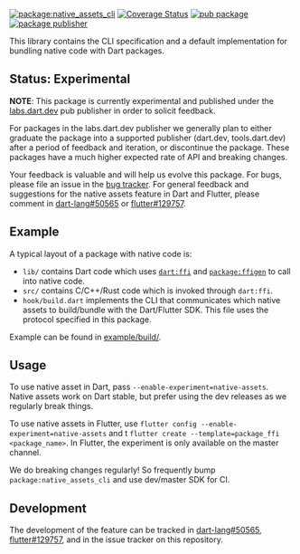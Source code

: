 [![package:native_assets_cli](https://github.com/dart-lang/native/actions/workflows/native.yaml/badge.svg)](https://github.com/dart-lang/native/actions/workflows/native.yaml)
[![Coverage Status](https://coveralls.io/repos/github/dart-lang/native/badge.svg?branch=main)](https://coveralls.io/github/dart-lang/native?branch=main)
[![pub package](https://img.shields.io/pub/v/native_assets_cli.svg)](https://pub.dev/packages/native_assets_cli)
[![package publisher](https://img.shields.io/pub/publisher/native_assets_cli.svg)](https://pub.dev/packages/native_assets_cli/publisher)

This library contains the CLI specification and a default implementation
for bundling native code with Dart packages.

## Status: Experimental

**NOTE**: This package is currently experimental and published under the
[labs.dart.dev](https://dart.dev/dart-team-packages) pub publisher in order to
solicit feedback. 

For packages in the labs.dart.dev publisher we generally plan to either graduate
the package into a supported publisher (dart.dev, tools.dart.dev) after a period
of feedback and iteration, or discontinue the package. These packages have a
much higher expected rate of API and breaking changes.

Your feedback is valuable and will help us evolve this package. 
For bugs, please file an issue in the 
[bug tracker](https://github.com/dart-lang/native/issues).
For general feedback and suggestions for the native assets feature in Dart and
Flutter, please comment in [dart-lang#50565] or [flutter#129757].

## Example

A typical layout of a package with native code is:

* `lib/` contains Dart code which uses [`dart:ffi`] and [`package:ffigen`]
  to call into native code.
* `src/` contains C/C++/Rust code which is invoked through `dart:ffi`.
* `hook/build.dart` implements the CLI that communicates which native assets
  to build/bundle with the Dart/Flutter SDK. This file uses the
  protocol specified in this package.

Example can be found in [example/build/](example/build/).

## Usage

To use native asset in Dart, pass `--enable-experiment=native-assets`. Native
assets work on Dart stable, but prefer using the dev releases as we regularly
break things.

To use native assets in Flutter, use
`flutter config --enable-experiment=native-assets` and t
`flutter create --template=package_ffi <package_name>`. In Flutter, the
experiment is only available on the master channel.

We do breaking changes regularly! So frequently bump `package:native_assets_cli`
and use dev/master SDK for CI.

## Development

The development of the feature can be tracked in [dart-lang#50565],
[flutter#129757], and in the issue tracker on this repository.

[`dart:ffi`]: https://api.dart.dev/stable/dart-ffi/dart-ffi-library.html
[`package:ffigen`]: https://pub.dev/packages/ffigen
[dart-lang#50565]: https://github.com/dart-lang/sdk/issues/50565
[flutter#129757]: https://github.com/flutter/flutter/issues/129757
